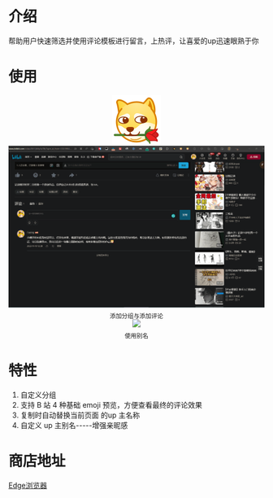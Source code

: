 # 介绍

帮助用户快速筛选并使用评论模板进行留言，上热评，让喜爱的up迅速眼熟于你
# 使用

<p align="center">
<img  src="./assets/bilibili-comment-96.png"><br/>
<img width="655" src="./assets/分组与添加评论.gif"><br/>
<sub>添加分组与添加评论</sub><br/>
<img width="655" src="./assets/别名.gif"><br/>
<sub>使用别名</sub><br/>
</p>

# 特性

1. 自定义分组
2. 支持 B 站 4 种基础 emoji 预览，方便查看最终的评论效果
3. 复制时自动替换当前页面 的up 主名称
4. 自定义 up 主别名-----增强亲昵感

# 商店地址

[Edge浏览器](https://microsoftedge.microsoft.com/addons/detail/bilibilicommentext/bhiembdccilhmakgpgknaephfofdbjcp)
